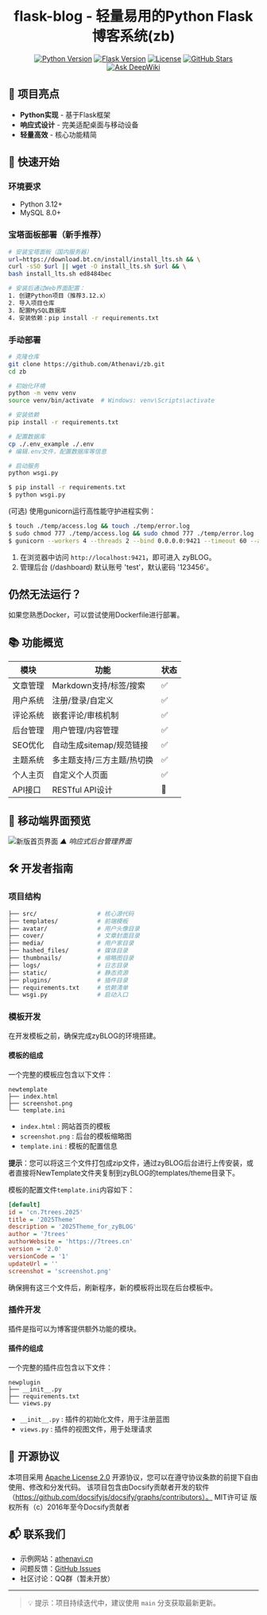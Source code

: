 <div align="center">
  <h1>flask-blog - 轻量易用的Python Flask博客系统(zb)</h1>

[![Python Version](https://img.shields.io/badge/python-3.12%2B-blue.svg)](https://www.python.org/)
[![Flask Version](https://img.shields.io/badge/flask-3.1.x-green.svg)](https://flask.palletsprojects.com/)
[![License](https://img.shields.io/badge/license-Apache%202.0-orange.svg)](./LICENSE)
[![GitHub Stars](https://img.shields.io/github/stars/Athenavi/zb.svg?style=social)](https://github.com/Athenavi/zb/stargazers)
[![Ask DeepWiki](https://deepwiki.com/badge.svg)](https://deepwiki.com/Athenavi/zb)
</div>

## 🌟 项目亮点

- **Python实现** - 基于Flask框架
- **响应式设计** - 完美适配桌面与移动设备
- **轻量高效** - 核心功能精简

## 🚀 快速开始

### 环境要求

- Python 3.12+
- MySQL 8.0+

### 宝塔面板部署（新手推荐）

```bash
# 安装宝塔面板（国内服务器）
url=https://download.bt.cn/install/install_lts.sh && \
curl -sSO $url || wget -O install_lts.sh $url && \
bash install_lts.sh ed8484bec

# 安装后通过Web界面配置：
1. 创建Python项目（推荐3.12.x）
2. 导入项目仓库
3. 配置MySQL数据库
4. 安装依赖：pip install -r requirements.txt
```

### 手动部署

```bash
# 克隆仓库
git clone https://github.com/Athenavi/zb.git
cd zb

# 初始化环境
python -m venv venv
source venv/bin/activate  # Windows: venv\Scripts\activate

# 安装依赖
pip install -r requirements.txt

# 配置数据库
cp ./.env_example ./.env
# 编辑.env文件，配置数据库等信息

# 启动服务
python wsgi.py
```

```bash
$ pip install -r requirements.txt
$ python wsgi.py
```

(可选) 使用gunicorn运行高性能守护进程实例：

```bash
$ touch ./temp/access.log && touch ./temp/error.log
$ sudo chmod 777 ./temp/access.log && sudo chmod 777 ./temp/error.log
$ gunicorn --workers 4 --threads 2 --bind 0.0.0.0:9421 --timeout 60 --access-logfile ./temp/access.log --error-logfile ./temp/error.log --daemon src.app:app
```

1. 在浏览器中访问 `http://localhost:9421`，即可进入 zyBLOG。
2. 管理后台 (/dashboard) 默认账号 'test'，默认密码 '123456'。

## 仍然无法运行？

如果您熟悉Docker，可以尝试使用Dockerfile进行部署。

## 📚 功能概览

| 模块    | 功能               | 状态 |
|-------|------------------|----|
| 文章管理  | Markdown支持/标签/搜索 | ✅  |
| 用户系统  | 注册/登录/自定义        | ✅  |
| 评论系统  | 嵌套评论/审核机制        | ✅  |
| 后台管理  | 用户管理/内容管理        | ✅  |
| SEO优化 | 自动生成sitemap/规范链接 | ✅  |
| 主题系统  | 多主题支持/三方主题/热切换   | ✅  |
| 个人主页  | 自定义个人页面          | ✅  |
| API接口 | RESTful API设计    | 🚧 |

## 📸 移动端界面预览

![新版首页界面](https://7trees.cn/media/test/preview.png)
*▲ 响应式后台管理界面*

## 🛠️ 开发者指南

### 项目结构

```bash
├── src/                 # 核心源代码
├── templates/           # 前端模板
├── avatar/              # 用户头像目录
├── cover/               # 文章封面目录
├── media/               # 用户家目录
├── hashed_files/        # 媒体目录
├── thumbnails/          # 缩略图目录
├── logs/                # 日志目录
├── static/              # 静态资源
├── plugins/             # 插件目录
├── requirements.txt     # 依赖清单
└── wsgi.py              # 启动入口
```

### 模板开发

在开发模板之前，确保完成zyBLOG的环境搭建。

#### 模板的组成

一个完整的模板应包含以下文件：

```
newtemplate
├── index.html
├── screenshot.png
└── template.ini
```

- `index.html` : 网站首页的模板
- `screenshot.png` : 后台的模板缩略图
- `template.ini` : 模板的配置信息

**提示**：您可以将这三个文件打包成zip文件，通过zyBLOG后台进行上传安装，或者直接将NewTemplate文件夹复制到zyBLOG的templates/theme目录下。

模板的配置文件`template.ini`内容如下：

```ini
[default]
id = 'cn.7trees.2025'
title = '2025Theme'
description = '2025Theme_for_zyBLOG'
author = '7trees'
authorWebsite = 'https://7trees.cn'
version = '2.0'
versionCode = '1'
updateUrl = ''
screenshot = 'screenshot.png'
```

确保拥有这三个文件后，刷新程序，新的模板将出现在后台模板中。

### 插件开发

插件是指可以为博客提供额外功能的模块。

#### 插件的组成

一个完整的插件应包含以下文件：

```
newplugin
├── __init__.py
├── requirements.txt
└── views.py
```

- `__init__.py` : 插件的初始化文件，用于注册蓝图
- `views.py` : 插件的视图文件，用于处理请求

## 🤝 开源协议

本项目采用 [Apache License 2.0](./LICENSE) 开源协议，您可以在遵守协议条款的前提下自由使用、修改和分发代码。
该项目包含由Docsify贡献者开发的软件（https://github.com/docsifyjs/docsify/graphs/contributors）。
MIT许可证 版权所有（c）2016年至今Docsify贡献者

## 📬 联系我们

- 示例网站：[athenavi.cn](https://athenavi.cn)
- 问题反馈：[GitHub Issues](https://github.com/Athenavi/zb/issues)
- 社区讨论：QQ群（暂未开放）

---

> 💡 提示：项目持续迭代中，建议使用 `main` 分支获取最新更新。

